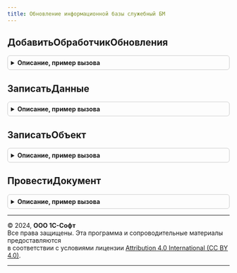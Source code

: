 ```yaml
---
title: Обновление информационной базы служебный БМ
---
```



## ДобавитьОбработчикОбновления
<details style="margin: 1em 0; padding: 0.5em; border: 1px solid #ccc; border-radius: 6px;">

<summary style="font-weight: bold; cursor: pointer;">Описание, пример вызова</summary>

```bsl


// Добавляет новый обработчик заполнения и устанавливает его параметры.
//
// Параметры:
//	Обработчики - таблица обработчиков для добавления нового обработчика.
//		Переменная берется из одноименного аргумента функции
//		ПриДобавленииОбработчиковОбновления(Обработчики).
//	Версия - Строка - номер версии конфигурации, при обновлении на которую
//		должна быть вызвана процедура обновления, указанная в параметре
//		ИмяПроцедуры. В качестве версии можно указывать:
//			- Номер версии конфигурации в формате Р.П.В.С
//			  (Р – старший номер редакции; П – младший номер редакции;
//			   В – номер версии; С – номер сборки);
//			- если в качестве версии указан символ «*», то обработчик
//			  обновления должен выполняться каждый раз при обновлении
//			  информационной базы, независимо от номера версии конфигурации;
//			- если свойство Версия не задано, то должно быть установлено
//			  в Истина свойство НачальноеЗаполнение.
//	ИмяПроцедуры - Строка - полное имя экспортной процедуры, которая
//		будет вызвана для выполнения обновления.
//	НачальноеЗаполнение - Булево – если Истина, то процедура обновления
//		будет вызвана при первом запуске на пустой информационной базе
//		(версия «0.0.0.0»), созданной из файла поставки конфигурации
//		и не содержащей данных. Это обработчики первоначального
//		заполнения базы.
//	РежимВыполнения - Строка ("Монопольно", "Оперативно", "Отложенно").
//	ТолькоБМ - Булево - если Истина, то обработчик будет зарегистрирован
//		только для конфигурации БП МСФО. В противном случае, обработчик
//		будет зарегистрирован вне зависимости от типа конфигурации.
//	ДополнительныеПараметры - Структура|Неопределено - если передать
//		структуру, то поля обработчика будут заполнены в соотвествии
//		со значениями одноименных полей этой структуры.
//
// Возвращает:
//	Таблицу обработчиков с добавленным обработчиком.
//
Функция ДобавитьОбработчикОбновления( Экспорт
```

Пример вызова
```bsl
Результат = ОбновлениеИнформационнойБазыСлужебныйБМ.ДобавитьОбработчикОбновления();
```
</details>

## ЗаписатьДанные
<details style="margin: 1em 0; padding: 0.5em; border: 1px solid #ccc; border-radius: 6px;">

<summary style="font-weight: bold; cursor: pointer;">Описание, пример вызова</summary>

```bsl

////////////////////////////////////////////////////////////////////////////////
// Процедуры и функции для использования в обработчиках обновления.

// Записывает изменения в переданном объекте.
// Для использования в обработчиках обновления.
//
// Параметры:
//   Данные                            - Произвольный - объект, набор записей или менеджер константы, который
//                                                      необходимо записать.
//   РегистрироватьНаУзлахПлановОбмена - Булево       - включает регистрацию на узлах планов обмена при записи объекта.
//   ВключитьБизнесЛогику              - Булево       - включает бизнес-логику при записи объекта.
//
Процедура ЗаписатьДанные(Знач Данные, Знач РегистрироватьНаУзлахПлановОбмена = Ложь, Экспорт
```

Пример вызова
```bsl
ОбновлениеИнформационнойБазыСлужебныйБМ.ЗаписатьДанные(Данные, РегистрироватьНаУзлахПлановОбмена, );
```
</details>

## ЗаписатьОбъект
<details style="margin: 1em 0; padding: 0.5em; border: 1px solid #ccc; border-radius: 6px;">

<summary style="font-weight: bold; cursor: pointer;">Описание, пример вызова</summary>

```bsl

// Записывает изменения в переданном объекте ссылочного типа.
// Для использования в обработчиках обновления.
//
// Параметры:
//   Объект                            - Произвольный - записываемый объект ссылочного типа. Например, СправочникОбъект.
//   РегистрироватьНаУзлахПлановОбмена - Булево       - включает регистрацию на узлах планов обмена при записи объекта.
//   ВключитьБизнесЛогику              - Булево       - включает бизнес-логику при записи объекта.
//
Процедура ЗаписатьОбъект(Знач Объект, Знач РегистрироватьНаУзлахПлановОбмена = Неопределено, Экспорт
```

Пример вызова
```bsl
ОбновлениеИнформационнойБазыСлужебныйБМ.ЗаписатьОбъект(Объект, РегистрироватьНаУзлахПлановОбмена, );
```
</details>

## ПровестиДокумент
<details style="margin: 1em 0; padding: 0.5em; border: 1px solid #ccc; border-radius: 6px;">

<summary style="font-weight: bold; cursor: pointer;">Описание, пример вызова</summary>

```bsl

Процедура ПровестиДокумент(Данные, ТекстНачалаОшибки = "", ЗаписатьЕслиНеУдалосьПровести = Истина, ОтказЕслиНеПроведен = Ложь, ОтказЕслиНеЗаписан = Ложь) Экспорт
```

Пример вызова
```bsl
ОбновлениеИнформационнойБазыСлужебныйБМ.ПровестиДокумент(Данные, ТекстНачалаОшибки, ЗаписатьЕслиНеУдалосьПровести, ОтказЕслиНеПроведен, ОтказЕслиНеЗаписан);
```
</details>

---

© 2024, **ООО 1С-Софт**  
Все права защищены. Эта программа и сопроводительные материалы предоставляются  
в соответствии с условиями лицензии [Attribution 4.0 International (CC BY 4.0)](https://creativecommons.org/licenses/by/4.0/legalcode).

---
